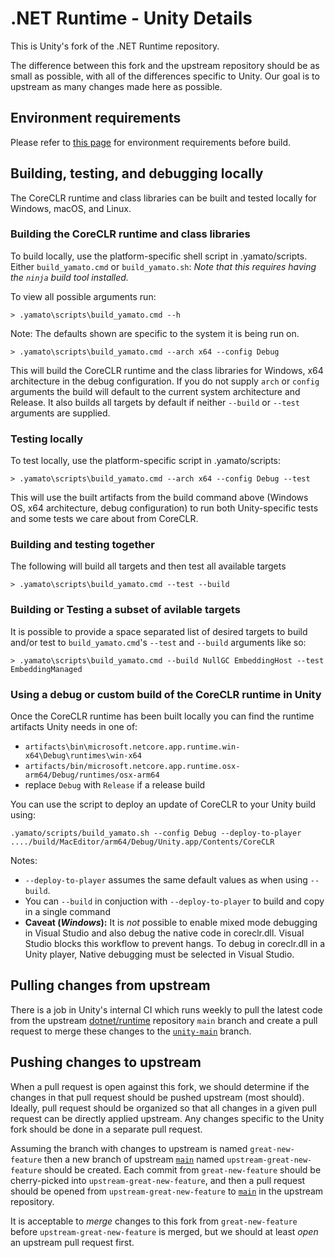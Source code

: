 # .NET Runtime - Unity Details

This is Unity's fork of the .NET Runtime repository.

The difference between this fork and the upstream repository should be as small as possible, with all of the differences specific to Unity. Our goal is to upstream as many changes made here as possible.


## Environment requirements

Please refer to [this page](https://github.com/dotnet/runtime/tree/main/docs/workflow/requirements) for environment requirements before build.



## Building, testing, and debugging locally

The CoreCLR runtime and class libraries can be built and tested locally for Windows, macOS, and Linux.

### Building the CoreCLR runtime and class libraries

To build locally, use the platform-specific shell script in .yamato/scripts. Either `build_yamato.cmd` or `build_yamato.sh`:
_Note that this requires having the `ninja` build tool installed._

To view all possible arguments run:
```
> .yamato\scripts\build_yamato.cmd --h
```

Note: The defaults shown are specific to the system it is being run on.

```
> .yamato\scripts\build_yamato.cmd --arch x64 --config Debug
```

This will build the CoreCLR runtime and the class libraries for Windows, x64 architecture in the debug configuration. If you do not supply `arch` or `config` arguments the build will default to the current system architecture and Release. It also builds all targets by default if neither `--build` or `--test` arguments are supplied.

### Testing locally

To test locally, use the platform-specific script in .yamato/scripts:

```
> .yamato\scripts\build_yamato.cmd --arch x64 --config Debug --test
```

This will use the built artifacts from the build command above (Windows OS, x64 architecture, debug configuration) to run both Unity-specific tests and some tests we care about from CoreCLR.

### Building and testing together

The following will build all targets and then test all available targets

```
> .yamato\scripts\build_yamato.cmd --test --build
```

### Building or Testing a subset of avilable targets

It is possible to provide a space separated list of desired targets to build and/or test to `build_yamato.cmd`'s `--test` and `--build` arguments like so:

```
> .yamato\scripts\build_yamato.cmd --build NullGC EmbeddingHost --test EmbeddingManaged
```

### Using a debug or custom build of the CoreCLR runtime in Unity

Once the CoreCLR runtime has been built locally you can find the runtime artifacts Unity needs in one of:
* `artifacts\bin\microsoft.netcore.app.runtime.win-x64\Debug\runtimes\win-x64`
* `artifacts/bin/microsoft.netcore.app.runtime.osx-arm64/Debug/runtimes/osx-arm64`
* replace `Debug` with `Release` if a release build

You can use the script to deploy an update of CoreCLR to your Unity build using:

```
.yamato/scripts/build_yamato.sh --config Debug --deploy-to-player ..../build/MacEditor/arm64/Debug/Unity.app/Contents/CoreCLR
```

Notes:

* `--deploy-to-player` assumes the same default values as when using `--build`.
* You can `--build` in conjuction with `--deploy-to-player` to build and copy in a single command
* **Caveat (_Windows_):** It is _not_ possible to enable mixed mode debugging in Visual Studio and also debug the native code in coreclr.dll. Visual Studio blocks this workflow to prevent hangs. To debug in coreclr.dll in a Unity player, Native debugging must be selected in Visual Studio.

## Pulling changes from upstream

There is a job in Unity's internal CI which runs weekly to pull the latest code from the upstream [dotnet/runtime](https://github.com/dotnet/runtime) repository `main` branch and create a pull request to merge these changes to the [`unity-main`](https://github.com/Unity-Technologies/runtime/tree/unity-main) branch.

## Pushing changes to upstream

When a pull request is open against this fork, we should determine if the changes in that pull request should be pushed upstream (most should). Ideally, pull request should be organized so that all changes in a given pull request can be directly applied upstream. Any changes specific to the Unity fork should be done in a separate pull request.

Assuming the branch with changes to upstream is named `great-new-feature` then a new branch of upstream [`main`](https://github.com/dotnet/runtime/tree/main) named `upstream-great-new-feature` should be created. Each commit from `great-new-feature` should be cherry-picked into `upstream-great-new-feature`, and then a pull request should be opened from `upstream-great-new-feature` to [`main`](https://github.com/dotnet/runtime/tree/main) in the upstream repository.

It is acceptable to _merge_ changes to this fork from `great-new-feature` before `upstream-great-new-feature` is merged, but we should at least _open_ an upstream pull request first.
